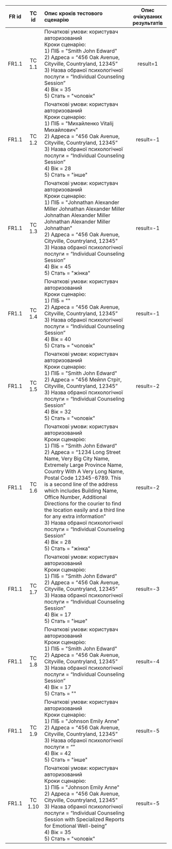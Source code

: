 |FR id|TC id|Опис кроків тестового сценарію|Опис очікуваних результатів|
|:-----:|:-----:|:-----|:-----:|
|FR1.1|TC 1.1|Початкові умови: користувач авторизований<br> Кроки сценарію:<br>1) ПІБ = "Smith John Edward"<br>2) Адреса = “456 Oak Avenue, Cityville, Countryland, 12345”<br>3) Назва обраної психологічної послуги = “Individual Counseling Session”<br>4) Вік = 35<br>5) Стать = "чоловік"|result=1|
|FR1.1|TC 1.2|Початкові умови: користувач авторизований<br> Кроки сценарію:<br>1) ПІБ = "Михайленко Vitalij Михайлович"<br>2) Адреса = “456 Oak Avenue, Cityville, Countryland, 12345”<br>3) Назва обраної психологічної послуги = “Individual Counseling Session”<br>4) Вік = 28<br>5) Стать = "інше"|result=-1|
|FR1.1|TC 1.3|Початкові умови: користувач авторизований<br> Кроки сценарію:<br>1) ПІБ = "Johnathan Alexander Miller Johnathan Alexander Miller Johnathan Alexander Miller Johnathan Alexander Miller Johnathan"<br>2) Адреса = “456 Oak Avenue, Cityville, Countryland, 12345”<br>3) Назва обраної психологічної послуги = “Individual Counseling Session”<br>4) Вік = 45<br>5) Стать = "жінка"|result=-1|
|FR1.1|TC 1.4|Початкові умови: користувач авторизований<br> Кроки сценарію:<br>1) ПІБ = ""<br>2) Адреса = “456 Oak Avenue, Cityville, Countryland, 12345”<br>3) Назва обраної психологічної послуги = “Individual Counseling Session”<br>4) Вік = 40<br>5) Стать = "чоловік"|result=-1|
|FR1.1|TC 1.5|Початкові умови: користувач авторизований<br> Кроки сценарію:<br>1) ПІБ = "Smith John Edward"<br>2) Адреса = “456 Мейпл Стріт, Cityville, Countryland, 12345”<br>3) Назва обраної психологічної послуги = “Individual Counseling Session”<br>4) Вік = 32<br>5) Стать = "чоловік"|result=-2|
|FR1.1|TC 1.6|Початкові умови: користувач авторизований<br> Кроки сценарію:<br>1) ПІБ = "Smith John Edward"<br>2) Адреса = “1234 Long Street Name, Very Big City Name, Extremely Large Province Name, Country With A Very Long Name, Postal Code 12345-6789. This is a second line of the address which includes Building Name, Office Number, Additional Directions for the courier to find the location easily and a third line for any extra information”<br>3) Назва обраної психологічної послуги = “Individual Counseling Session”<br>4) Вік = 28<br>5) Стать = "жінка"|result=-2|
|FR1.1|TC 1.7|Початкові умови: користувач авторизований<br> Кроки сценарію:<br>1) ПІБ = "Smith John Edward"<br>2) Адреса = “456 Oak Avenue, Cityville, Countryland, 12345”<br>3) Назва обраної психологічної послуги = “Individual Counseling Session”<br>4) Вік = 17<br>5) Стать = "інше"|result=-3|
|FR1.1|TC 1.8|Початкові умови: користувач авторизований<br> Кроки сценарію:<br>1) ПІБ = "Smith John Edward"<br>2) Адреса = “456 Oak Avenue, Cityville, Countryland, 12345”<br>3) Назва обраної психологічної послуги = “Individual Counseling Session”<br>4) Вік = 17<br>5) Стать = ""|result=-4|
|FR1.1|TC 1.9|Початкові умови: користувач авторизований<br> Кроки сценарію:<br>1) ПІБ = "Johnson Emily Anne"<br> 2) Адреса = “456 Oak Avenue, Cityville, Countryland, 12345”<br> 3) Назва обраної психологічної послуги = “”<br> 4) Вік = 42<br> 5) Стать = "інше"|result=-5|
|FR1.1|TC 1.10|Початкові умови: користувач авторизований<br> Кроки сценарію:<br>1) ПІБ = "Johnson Emily Anne"<br> 2) Адреса = “456 Oak Avenue, Cityville, Countryland, 12345”<br> 3) Назва обраної психологічної послуги = “Individual Counseling Session with Specialized Reports for Emotional Well-being”<br> 4) Вік = 35<br> 5) Стать = "чоловік"|result=-5|
